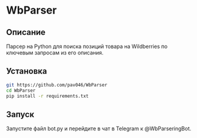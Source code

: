 # WbParser

## Описание
Парсер на Python для поиска позиций товара на Wildberries по ключевым запросам из его описания.

## Установка
```sh
git https://github.com/pav046/WbParser
cd WbParser
pip install -r requirements.txt
```
## Запуск
Запустите файл bot.py и перейдите в чат в Telegram к @WbParseringBot.


